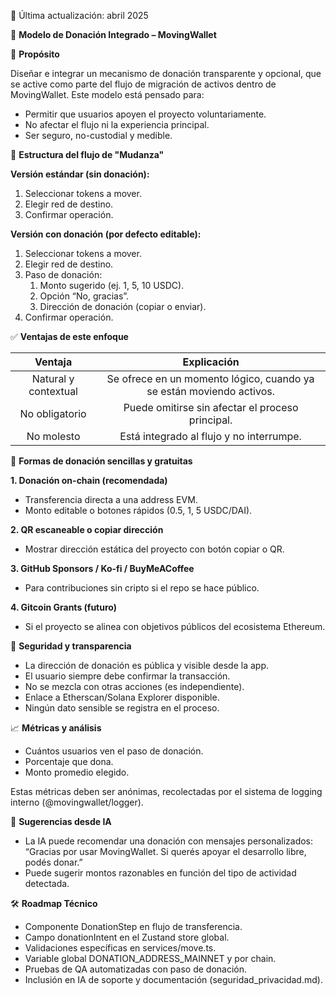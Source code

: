 ﻿📅 Última actualización: abril 2025




🙏 **Modelo de Donación Integrado – MovingWallet**



🎯 **Propósito**

Diseñar e integrar un mecanismo de donación transparente y opcional, que se active como parte del flujo de migración de activos dentro de MovingWallet. Este modelo está pensado para:

- Permitir que usuarios apoyen el proyecto voluntariamente.
- No afectar el flujo ni la experiencia principal.
- Ser seguro, no-custodial y medible.



🧱 **Estructura del flujo de "Mudanza"**

**Versión estándar (sin donación):**

1. Seleccionar tokens a mover.
1. Elegir red de destino.
1. Confirmar operación.

**Versión con donación (por defecto editable):**

1. Seleccionar tokens a mover.
1. Elegir red de destino.
1. Paso de donación:
   1. Monto sugerido (ej. 1, 5, 10 USDC).
   1. Opción “No, gracias”.
   1. Dirección de donación (copiar o enviar).
1. Confirmar operación.



✅ **Ventajas de este enfoque**

|**Ventaja**|**Explicación**|
| :-: | :-: |
|Natural y contextual|Se ofrece en un momento lógico, cuando ya se están moviendo activos.|
|No obligatorio|Puede omitirse sin afectar el proceso principal.|
|No molesto|Está integrado al flujo y no interrumpe.|



💸 **Formas de donación sencillas y gratuitas**

**1. Donación on-chain (recomendada)**

- Transferencia directa a una address EVM.
- Monto editable o botones rápidos (0.5, 1, 5 USDC/DAI).

**2. QR escaneable o copiar dirección**

- Mostrar dirección estática del proyecto con botón copiar o QR.

**3. GitHub Sponsors / Ko-fi / BuyMeACoffee**

- Para contribuciones sin cripto si el repo se hace público.

**4. Gitcoin Grants (futuro)**

- Si el proyecto se alinea con objetivos públicos del ecosistema Ethereum.



🔐 **Seguridad y transparencia**

- La dirección de donación es pública y visible desde la app.
- El usuario siempre debe confirmar la transacción.
- No se mezcla con otras acciones (es independiente).
- Enlace a Etherscan/Solana Explorer disponible.
- Ningún dato sensible se registra en el proceso.



📈 **Métricas y análisis**

- Cuántos usuarios ven el paso de donación.
- Porcentaje que dona.
- Monto promedio elegido.

Estas métricas deben ser anónimas, recolectadas por el sistema de logging interno (@movingwallet/logger).



🧠 **Sugerencias desde IA**

- La IA puede recomendar una donación con mensajes personalizados: “Gracias por usar MovingWallet. Si querés apoyar el desarrollo libre, podés donar.”
- Puede sugerir montos razonables en función del tipo de actividad detectada.



🛠 **Roadmap Técnico**

- Componente DonationStep en flujo de transferencia.
- Campo donationIntent en el Zustand store global.
- Validaciones específicas en services/move.ts.
- Variable global DONATION\_ADDRESS\_MAINNET y por chain.
- Pruebas de QA automatizadas con paso de donación.
- Inclusión en IA de soporte y documentación (seguridad\_privacidad.md).




